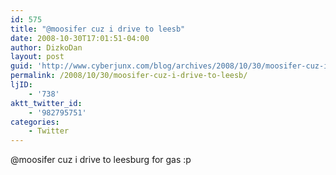 ```yaml
---
id: 575
title: "@moosifer cuz i drive to leesb"
date: 2008-10-30T17:01:51-04:00
author: DizkoDan
layout: post
guid: 'http://www.cyberjunx.com/blog/archives/2008/10/30/moosifer-cuz-i-drive-to-leesb/'
permalink: /2008/10/30/moosifer-cuz-i-drive-to-leesb/
ljID:
    - '738'
aktt_twitter_id:
    - '982795751'
categories:
    - Twitter
---
```


@moosifer cuz i drive to leesburg for gas :p